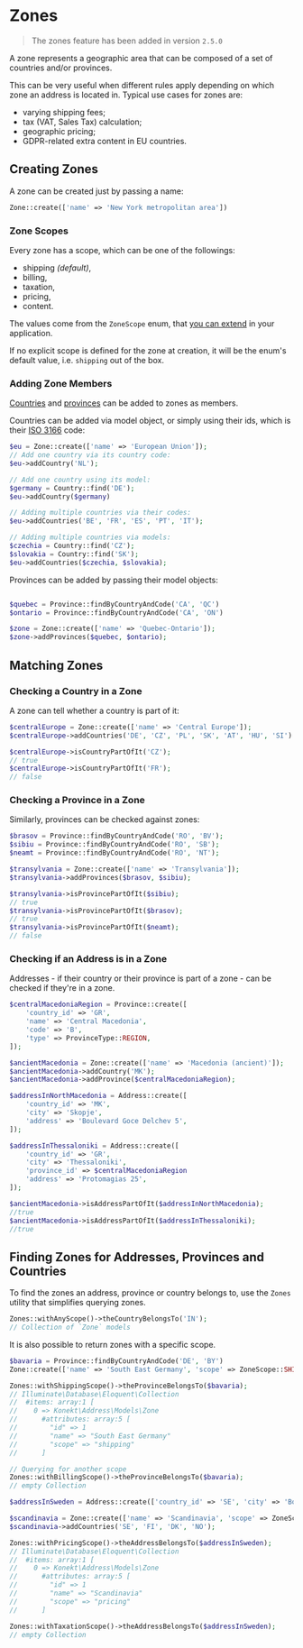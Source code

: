 # Zones

> The zones feature has been added in version `2.5.0`

A zone represents a geographic area that can be composed of a set of countries and/or provinces.

This can be very useful when different rules apply depending on which zone an address is located in.
Typical use cases for zones are:

- varying shipping fees;
- tax (VAT, Sales Tax) calculation;
- geographic pricing;
- GDPR-related extra content in EU countries.

## Creating Zones

A zone can be created just by passing a name:

```php
Zone::create(['name' => 'New York metropolitan area'])
```

### Zone Scopes

Every zone has a scope, which can be one of the followings:

- shipping _(default)_,
- billing,
- taxation,
- pricing,
- content.

The values come from the `ZoneScope` enum,
that [you can extend](https://konekt.dev/concord/1.x/enums#extending-enums)
in your application.

If no explicit scope is defined for the zone at creation, it will be the enum's
default value, i.e. `shipping` out of the box.

### Adding Zone Members

[Countries](country.md) and [provinces](province.md) can be added to zones as members.

Countries can be added via model object, or simply using their ids,
which is their [ISO 3166](https://en.wikipedia.org/wiki/ISO_3166-1_alpha-2) code:

```php
$eu = Zone::create(['name' => 'European Union']);
// Add one country via its country code:
$eu->addCountry('NL');

// Add one country using its model:
$germany = Country::find('DE');
$eu->addCountry($germany)

// Adding multiple countries via their codes:
$eu->addCountries('BE', 'FR', 'ES', 'PT', 'IT');

// Adding multiple countries via models:
$czechia = Country::find('CZ');
$slovakia = Country::find('SK');
$eu->addCountries($czechia, $slovakia);
```

Provinces can be added by passing their model objects:

```php

$quebec = Province::findByCountryAndCode('CA', 'QC')
$ontario = Province::findByCountryAndCode('CA', 'ON')

$zone = Zone::create(['name' => 'Quebec-Ontario']);
$zone->addProvinces($quebec, $ontario);
```

## Matching Zones

### Checking a Country in a Zone

A zone can tell whether a country is part of it:

```php
$centralEurope = Zone::create(['name' => 'Central Europe']);
$centralEurope->addCountries('DE', 'CZ', 'PL', 'SK', 'AT', 'HU', 'SI')

$centralEurope->isCountryPartOfIt('CZ');
// true
$centralEurope->isCountryPartOfIt('FR');
// false
```

### Checking a Province in a Zone

Similarly, provinces can be checked against zones:

```php
$brasov = Province::findByCountryAndCode('RO', 'BV');
$sibiu = Province::findByCountryAndCode('RO', 'SB');
$neamt = Province::findByCountryAndCode('RO', 'NT');

$transylvania = Zone::create(['name' => 'Transylvania']);
$transylvania->addProvinces($brasov, $sibiu);

$transylvania->isProvincePartOfIt($sibiu);
// true
$transylvania->isProvincePartOfIt($brasov);
// true
$transylvania->isProvincePartOfIt($neamt);
// false
```

### Checking if an Address is in a Zone

Addresses - if their country or their province is part of a zone - can be checked if they're in a zone.

```php
$centralMacedoniaRegion = Province::create([
    'country_id' => 'GR',
    'name' => 'Central Macedonia',
    'code' => 'B',
    'type' => ProvinceType::REGION,
]);

$ancientMacedonia = Zone::create(['name' => 'Macedonia (ancient)']);
$ancientMacedonia->addCountry('MK');
$ancientMacedonia->addProvince($centralMacedoniaRegion);

$addressInNorthMacedonia = Address::create([
    'country_id' => 'MK',
    'city' => 'Skopje',
    'address' => 'Boulevard Goce Delchev 5',
]);

$addressInThessaloniki = Address::create([
    'country_id' => 'GR',
    'city' => 'Thessaloniki',
    'province_id' => $centralMacedoniaRegion
    'address' => 'Protomagias 25',
]);

$ancientMacedonia->isAddressPartOfIt($addressInNorthMacedonia);
//true
$ancientMacedonia->isAddressPartOfIt($addressInThessaloniki);
//true
```

## Finding Zones for Addresses, Provinces and Countries

To find the zones an address, province or country belongs to, use the `Zones`
utility that simplifies querying zones.

```php
Zones::withAnyScope()->theCountryBelongsTo('IN');
// Collection of `Zone` models
```

It is also possible to return zones with a specific scope.

```php
$bavaria = Province::findByCountryAndCode('DE', 'BY')
Zone::create(['name' => 'South East Germany', 'scope' => ZoneScope::SHIPPING])->addProvince($bavaria);

Zones::withShippingScope()->theProvinceBelongsTo($bavaria);
// Illuminate\Database\Eloquent\Collection
//  #items: array:1 [
//    0 => Konekt\Address\Models\Zone
//      #attributes: array:5 [
//        "id" => 1
//        "name" => "South East Germany"
//        "scope" => "shipping"
//      ]

// Querying for another scope
Zones::withBillingScope()->theProvinceBelongsTo($bavaria);
// empty Collection
```



```php
$addressInSweden = Address::create(['country_id' => 'SE', 'city' => 'Borås', 'name' => 'Antoinette Suromy', 'address' => 'Gustav Adolfsgatan 500', 'postalcode' => '500 00']);

$scandinavia = Zone::create(['name' => 'Scandinavia', 'scope' => ZoneScope::PRICING]);
$scandinavia->addCountries('SE', 'FI', 'DK', 'NO');

Zones::withPricingScope()->theAddressBelongsTo($addressInSweden);
// Illuminate\Database\Eloquent\Collection
//  #items: array:1 [
//    0 => Konekt\Address\Models\Zone
//      #attributes: array:5 [
//        "id" => 1
//        "name" => "Scandinavia"
//        "scope" => "pricing"
//      ]

Zones::withTaxationScope()->theAddressBelongsTo($addressInSweden);
// empty Collection
```
